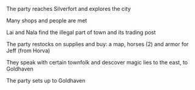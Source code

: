 The party reaches Silverfort and explores the city

Many shops and people are met

Lai and Nala find the illegal part of town and its trading post

The party restocks on supplies and buy: a map, horses (2) and armor for Jeff (from Horva)

They speak with certain townfolk and descover magic lies to the east, to Goldhaven

The party sets up to Goldhaven
